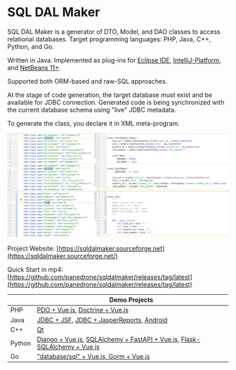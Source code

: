 # SQL DAL Maker

SQL DAL Maker is a generator of DTO, Model, and DAO classes to access relational databases. Target
programming languages: PHP, Java, C++, Python, and Go. 

Written in Java. Implemented as plug-ins for [Eclipse IDE](http://marketplace.eclipse.org/content/sql-dal-maker),
[IntelliJ-Platform](http://plugins.jetbrains.com/plugin/7092),
and [NetBeans 11+](https://github.com/panedrone/sqldalmaker/releases/tag/latest).

Supported both ORM-based and raw-SQL approaches.

At the stage of code generation, the target database must exist and be available for JDBC connection.
Generated code is being synchronized with the current database schema using "live" JDBC metadata.

To generate the class, you declare it in XML meta-program.

![SQL DAL Maker](sdm_python.png)

Project Website: [https://sqldalmaker.sourceforge.net](https://sqldalmaker.sourceforge.net/)

Quick Start in
mp4: [https://github.com/panedrone/sqldalmaker/releases/tag/latest](https://github.com/panedrone/sqldalmaker/releases/tag/latest)

|        | Demo Projects                                                                                                                                                                                                                                                              |
|--------|----------------------------------------------------------------------------------------------------------------------------------------------------------------------------------------------------------------------------------------------------------------------------|
| PHP    | [PDO + Vue.js](https://github.com/panedrone/sdm_demo_php_todolist), [Doctrine + Vue.js](https://github.com/panedrone/sdm_demo_todolist_php_doctrine)                                                                                                                       |
| Java   | [JDBC + JSF](https://github.com/panedrone/sdm_demo_jsf_todolist), [JDBC + JasperReports](https://github.com/panedrone/sdm_demo_jasper_reports_northwindEF), [Android](https://github.com/panedrone/sdm_demo_android_thesaurus)                                             |
| C++    | [Qt](https://github.com/panedrone/sdm_demo_qt6_thesaurus)                                                                                                                                                                                                                  |
| Python | [Django + Vue.js](https://github.com/panedrone/sdm_demo_todolist_django), [SQLAlchemy + FastAPI + Vue.js](https://github.com/panedrone/sdm_demo_todolist_fastapi_sqlalchemy), [Flask-SQLAlchemy + Vue.js](https://github.com/panedrone/sdm_demo_todolist_flask_sqlalchemy) |
| Go     | ["database/sql" + Vue.js, Gorm + Vue.js](https://github.com/panedrone/sdm_demo_todolist_sqlite3_golang)                                                                                                                                                                    |